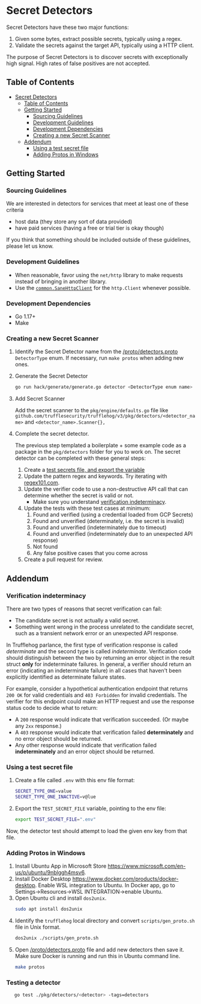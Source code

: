 # Secret Detectors

Secret Detectors have these two major functions:

1. Given some bytes, extract possible secrets, typically using a regex.
2. Validate the secrets against the target API, typically using a HTTP client.

The purpose of Secret Detectors is to discover secrets with exceptionally high signal. High rates of false positives are not accepted.

## Table of Contents

- [Secret Detectors](#secret-detectors)
  * [Table of Contents](#table-of-contents)
  * [Getting Started](#getting-started)
    + [Sourcing Guidelines](#sourcing-guidelines)
    + [Development Guidelines](#development-guidelines)
    + [Development Dependencies](#development-dependencies)
    + [Creating a new Secret Scanner](#creating-a-new-secret-scanner)
  * [Addendum](#addendum)
    + [Using a test secret file](#using-a-test-secret-file)
    + [Adding Protos in Windows](#adding-protos-in-windows)

## Getting Started

### Sourcing Guidelines

We are interested in detectors for services that meet at least one of these criteria
- host data (they store any sort of data provided)
- have paid services (having a free or trial tier is okay though)

If you think that something should be included outside of these guidelines, please let us know.

### Development Guidelines

- When reasonable, favor using the `net/http` library to make requests instead of bringing in another library.
- Use the [`common.SaneHttpClient`](/pkg/common/http.go) for the `http.Client` whenever possible.

### Development Dependencies

- Go 1.17+
- Make

### Creating a new Secret Scanner

1. Identify the Secret Detector name from the [/proto/detectors.proto](/proto/detectors.proto) `DetectorType` enum. If necessary, run `make protos` when adding new ones.

2. Generate the Secret Detector

   ```bash
   go run hack/generate/generate.go detector <DetectorType enum name>
   ```
3. Add Secret Scanner

   Add the secret scanner to the `pkg/engine/defaults.go` file like `github.com/trufflesecurity/trufflehog/v3/pkg/detectors/<detector_name>` and 
   `<detector_name>.Scanner{},`

4. Complete the secret detector.

   The previous step templated a boilerplate + some example code as a package in the `pkg/detectors` folder for you to work on.
   The secret detector can be completed with these general steps:

   1. Create a [test secrets file, and export the variable](#using-a-test-secret-file)
   2. Update the pattern regex and keywords. Try iterating with [regex101.com](http://regex101.com/).
   3. Update the verifier code to use a non-destructive API call that can determine whether the secret is valid or not.
      * Make sure you understand [verification indeterminacy](#verification-indeterminacy).
   4. Update the tests with these test cases at minimum:
      1. Found and verified (using a credential loaded from GCP Secrets)
      2. Found and unverified (determinately, i.e. the secret is invalid)
      3. Found and unverified (indeterminately due to timeout)
      4. Found and unverified (indeterminately due to an unexpected API response)
      5. Not found
      6. Any false positive cases that you come across
   5. Create a pull request for review.

## Addendum

### Verification indeterminacy

There are two types of reasons that secret verification can fail:
* The candidate secret is not actually a valid secret.
* Something went wrong in the process unrelated to the candidate secret, such as a transient network error or an unexpected API response.

In Trufflehog parlance, the first type of verification response is called _determinate_ and the second type is called _indeterminate_. Verification code should distinguish between the two by returning an error object in the result struct **only** for indeterminate failures. In general, a verifier should return an error (indicating an indeterminate failure) in all cases that haven't been explicitly identified as determinate failure states.

For example, consider a hypothetical authentication endpoint that returns `200 OK` for valid credentials and `403 Forbidden` for invalid credentials. The verifier for this endpoint could make an HTTP request and use the response status code to decide what to return:
* A `200` response would indicate that verification succeeded. (Or maybe any `2xx` response.)
* A `403` response would indicate that verification failed **determinately** and no error object should be returned.
* Any other response would indicate that verification failed **indeterminately** and an error object should be returned.

### Using a test secret file

1. Create a file called `.env` with this env file format:

   ```bash
   SECRET_TYPE_ONE=value
   SECRET_TYPE_ONE_INACTIVE=v@lue
   ```

2. Export the `TEST_SECRET_FILE` variable, pointing to the env file:

   ```bash
   export TEST_SECRET_FILE=".env"
   ```

Now, the detector test should attempt to load the given env key from that file.

### Adding Protos in Windows

1. Install Ubuntu App in Microsoft Store https://www.microsoft.com/en-us/p/ubuntu/9nblggh4msv6.
2. Install Docker Desktop https://www.docker.com/products/docker-desktop. Enable WSL integration to Ubuntu. In Docker app, go to Settings->Resources->WSL INTEGRATION->enable Ubuntu.
3. Open Ubuntu cli and install `dos2unix`.
   ```bash
   sudo apt install dos2unix
   ```
4. Identify the `trufflehog` local directory and convert `scripts/gen_proto.sh` file in Unix format.
   ```bash
   dos2unix ./scripts/gen_proto.sh
   ```
5. Open [/proto/detectors.proto](/proto/detectors.proto) file and add new detectors then save it. Make sure Docker is running and run this in Ubuntu command line.
   ```bash
   make protos
   ```

### Testing a detector
```bash
   go test ./pkg/detectors/<detector> -tags=detectors
   ```

